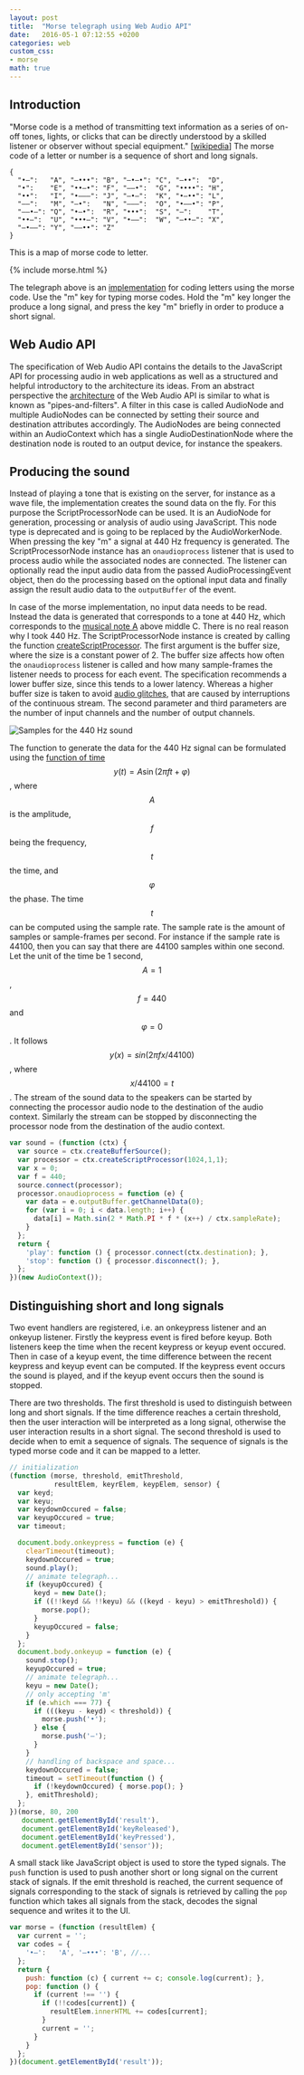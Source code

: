 ```yaml
---
layout: post
title:  "Morse telegraph using Web Audio API"
date:   2016-05-1 07:12:55 +0200
categories: web
custom_css:
- morse
math: true
---
```

## Introduction

"Morse code is a method of transmitting text information as a series of
on-off tones, lights, or clicks that can be directly understood by a
skilled listener or observer without special equipment." [[wikipedia][Morse_code]]
The morse code of a letter or number is a sequence of short and long signals.

```
{
  "•–":   "A", "–•••": "B", "–•–•": "C", "–••":  "D",
  "•":    "E", "••–•": "F", "––•":  "G", "••••": "H",
  "••":   "I", "•–––": "J", "–•–":  "K", "•–••": "L",
  "––":   "M", "–•":   "N", "–––":  "O", "•––•": "P",
  "––•–": "Q", "•–•":  "R", "•••":  "S", "–":    "T",
  "••–":  "U", "•••–": "V", "•––":  "W", "–••–": "X",
  "–•––": "Y", "––••": "Z"
}
```
This is a map of morse code to letter.

{% include morse.html %}

The telegraph above is an [implementation][impl] for coding letters using the morse code.
Use the "m" key for typing morse codes. Hold the "m" key longer the produce a long signal,
and press the key "m" briefly in order to produce a short signal.

## Web Audio API

The specification of Web Audio API contains the details to the JavaScript API
for processing audio in web applications as well as a structured and helpful
introductory to the architecture its ideas.
From an abstract perspective the [architecture][WebAudioAPI_architecture]
of the Web Audio API is similar to what is known as "pipes-and-filters".
A filter in this case is called AudioNode and multiple AudioNodes can be
connected by setting their source and destination attributes accordingly.
The AudioNodes are being connected within an AudioContext which has a single
AudioDestinationNode where the destination node is routed to an output device,
for instance the speakers.

## Producing the sound

Instead of playing a tone that is existing on the server, for instance as a
wave file, the implementation creates the sound data on the fly.
For this purpose the ScriptProcessorNode can be used. It is an AudioNode for
generation, processing or analysis of audio using JavaScript.
This node type is deprecated and is going to be replaced by the AudioWorkerNode.
When pressing the key "m" a signal at 440 Hz frequency is generated.
The ScriptProcessorNode instance has an `onaudioprocess` listener that is
used to process audio while the associated nodes are connected.
The listener can optionally read the input audio data from the passed
AudioProcessingEvent object, then do the processing based on the optional
input data and finally assign the result audio data to the `outputBuffer` of
the event.

In case of the morse implementation, no input data needs to be read.
Instead the data is generated that corresponds to a tone at 440 Hz, which
corresponds to the [musical note A][A440_pitch_standard] above middle C.
There is no real reason why I took 440 Hz. The ScriptProcessorNode instance
is created by calling the function [createScriptProcessor][WebAudioAPI_createScriptProcessor].
The first argument is the buffer size, where the size is a constant power of 2.
The buffer size affects how often the `onaudioprocess` listener is called and
how many sample-frames the listener needs to process for each event.
The specification recommends a lower buffer size, since this tends to a lower
latency. Whereas a higher buffer size is taken to avoid [audio glitches][WebAudioAPI_audio_glitches],
that are caused by interruptions of the continuous stream.
The second parameter and third parameters are the number of input channels
and the number of output channels.

![Samples for the 440 Hz sound](/svg/morse-audio-data.svg "Samples for the 440 Hz sound")

The function to generate the data for the 440 Hz signal can be formulated using
the [function of time][Function_of_time] $$y(t) = A\sin(2\pi f t + \varphi)$$,
where $$A$$ is the amplitude, $$f$$ being the frequency, $$t$$ the time,
and $$\varphi$$ the phase.
The time $$t$$ can be computed using the sample rate. The sample rate is
the amount of samples or sample-frames per second. For instance if the
sample rate is 44100, then you can say that there are 44100 samples within one
second. Let the unit of the time be 1 second, $$A=1$$, $$f=440$$ and
$$\varphi = 0$$. It follows $$y(x) = sin(2\pi fx/44100)$$, where $$x/44100 = t$$.
The stream of the sound data to the speakers can be started by
connecting the processor audio node to the destination of the audio context.
Similarly the stream can be stopped by disconnecting the processor node
from the destination of the audio context.

```javascript
var sound = (function (ctx) {
  var source = ctx.createBufferSource();
  var processor = ctx.createScriptProcessor(1024,1,1);
  var x = 0;
  var f = 440;
  source.connect(processor);
  processor.onaudioprocess = function (e) {
    var data = e.outputBuffer.getChannelData(0);
    for (var i = 0; i < data.length; i++) {
      data[i] = Math.sin(2 * Math.PI * f * (x++) / ctx.sampleRate);
    }
  };
  return {
    'play': function () { processor.connect(ctx.destination); },
    'stop': function () { processor.disconnect(); },
  };
})(new AudioContext());
```

## Distinguishing short and long signals

Two event handlers are registered, i.e. an onkeypress listener and an onkeyup
listener. Firstly the keypress event is fired before keyup.
Both listeners keep the time when the recent keypress or keyup event occured.
Then in case of a keyup event, the time difference between the recent keypress
and keyup event can be computed.
If the keypress event occurs the sound is played, and if the keyup event
occurs then the sound is stopped.

There are two thresholds. The first threshold is used to distinguish between
long and short signals. If the time difference reaches a certain
threshold, then the user interaction will be interpreted as a long signal,
otherwise the user interaction results in a short signal.
The second threshold is used to decide when to emit a sequence of signals.
The sequence of signals is the typed morse code and it can be mapped to a letter.

```javascript
// initialization
(function (morse, threshold, emitThreshold,
           resultElem, keyrElem, keypElem, sensor) {
  var keyd;
  var keyu;
  var keydownOccured = false;
  var keyupOccured = true;
  var timeout;

  document.body.onkeypress = function (e) {
    clearTimeout(timeout);
    keydownOccured = true;
    sound.play();
    // animate telegraph...
    if (keyupOccured) {
      keyd = new Date();
      if ((!!keyd && !!keyu) && ((keyd - keyu) > emitThreshold)) {
        morse.pop();
      }
      keyupOccured = false;
    }
  };
  document.body.onkeyup = function (e) {
    sound.stop();
    keyupOccured = true;
    // animate telegraph...
    keyu = new Date();
    // only accepting 'm'
    if (e.which === 77) {
      if (((keyu - keyd) < threshold)) {
        morse.push('•');
      } else {
        morse.push('–');
      }
    }
    // handling of backspace and space...
    keydownOccured = false;
    timeout = setTimeout(function () {
      if (!keydownOccured) { morse.pop(); }
    }, emitThreshold);
  };
})(morse, 80, 200
   document.getElementById('result'),
   document.getElementById('keyReleased'),
   document.getElementById('keyPressed'),
   document.getElementById('sensor'));
```

A small stack like JavaScript object is used to store the typed signals.
The `push` function is used to push another short or long signal on the
current stack of signals.
If the emit threshold is reached, the current sequence of signals corresponding
to the stack of signals is retrieved by calling the `pop` function which
takes all signals from the stack, decodes the signal sequence and writes it
to the UI.

```javascript
var morse = (function (resultElem) {
  var current = '';
  var codes = {
    '•–':   'A', '–•••': 'B', //...
  };
  return {
    push: function (c) { current += c; console.log(current); },
    pop: function () {
      if (current !== '') {
        if (!!codes[current]) {
          resultElem.innerHTML += codes[current];
        }
        current = '';
      }
    }
  };
})(document.getElementById('result'));
```

[Morse_code]: http://en.wikipedia.org/wiki/Morse_code
[WebAudioAPI_architecture]: http://webaudio.github.io/web-audio-api/#ModularRouting
[impl]: https://github.com/maltindal/morse-interface
[A440_pitch_standard]: https://en.wikipedia.org/wiki/A440_(pitch_standard)
[WebAudioAPI_createScriptProcessor]: http://webaudio.github.io/web-audio-api/#widl-BaseAudioContext-createScriptProcessor-ScriptProcessorNode-unsigned-long-bufferSize-unsigned-long-numberOfInputChannels-unsigned-long-numberOfOutputChannels
[WebAudioAPI_audio_glitches]: http://webaudio.github.io/web-audio-api/#audio-glitching
[Function_of_time]: https://en.wikipedia.org/wiki/Sine_wave
